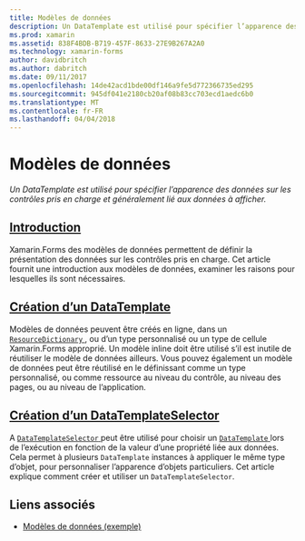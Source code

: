 ```yaml
---
title: Modèles de données
description: Un DataTemplate est utilisé pour spécifier l’apparence des données sur les contrôles pris en charge et généralement lié aux données à afficher.
ms.prod: xamarin
ms.assetid: 838F4BDB-B719-457F-8633-27E9B267A2A0
ms.technology: xamarin-forms
author: davidbritch
ms.author: dabritch
ms.date: 09/11/2017
ms.openlocfilehash: 14de42acd1bde00df146a9fe5d772366735ed295
ms.sourcegitcommit: 945df041e2180cb20af08b83cc703ecd1aedc6b0
ms.translationtype: MT
ms.contentlocale: fr-FR
ms.lasthandoff: 04/04/2018
---
```

# <a name="data-templates"></a>Modèles de données

_Un DataTemplate est utilisé pour spécifier l’apparence des données sur les contrôles pris en charge et généralement lié aux données à afficher._

## <a name="introductionintroductionmd"></a>[Introduction](introduction.md)

Xamarin.Forms des modèles de données permettent de définir la présentation des données sur les contrôles pris en charge. Cet article fournit une introduction aux modèles de données, examiner les raisons pour lesquelles ils sont nécessaires.

## <a name="creating-a-datatemplatecreatingmd"></a>[Création d’un DataTemplate](creating.md)

Modèles de données peuvent être créés en ligne, dans un [ `ResourceDictionary` ](https://developer.xamarin.com/api/type/Xamarin.Forms.ResourceDictionary/), ou d’un type personnalisé ou un type de cellule Xamarin.Forms approprié. Un modèle inline doit être utilisé s’il est inutile de réutiliser le modèle de données ailleurs. Vous pouvez également un modèle de données peut être réutilisé en le définissant comme un type personnalisé, ou comme ressource au niveau du contrôle, au niveau des pages, ou au niveau de l’application.

## <a name="creating-a-datatemplateselectorselectormd"></a>[Création d’un DataTemplateSelector](selector.md)

A [ `DataTemplateSelector` ](https://developer.xamarin.com/api/type/Xamarin.Forms.DataTemplateSelector/) peut être utilisé pour choisir un [ `DataTemplate` ](https://developer.xamarin.com/api/type/Xamarin.Forms.DataTemplate/) lors de l’exécution en fonction de la valeur d’une propriété liée aux données. Cela permet à plusieurs `DataTemplate` instances à appliquer le même type d’objet, pour personnaliser l’apparence d’objets particuliers. Cet article explique comment créer et utiliser un `DataTemplateSelector`.


## <a name="related-links"></a>Liens associés

- [Modèles de données (exemple)](https://developer.xamarin.com/samples/xamarin-forms/templates/datatemplates/)
